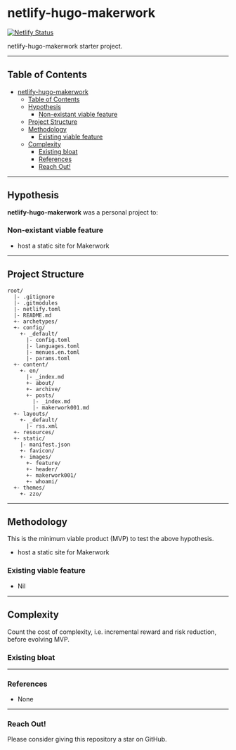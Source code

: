 # netlify-hugo-makerwork

[![Netlify Status](https://api.netlify.com/api/v1/badges/5e6133ad-bb71-42d3-9979-75070a6a3c8d/deploy-status)](https://app.netlify.com/sites/makerwork/deploys)

netlify-hugo-makerwork starter project.

---
## Table of Contents
- [netlify-hugo-makerwork](#netlify-hugo-makerwork)
  - [Table of Contents](#table-of-contents)
  - [Hypothesis](#hypothesis)
    - [Non-existant viable feature](#non-existant-viable-feature)
  - [Project Structure](#project-structure)
  - [Methodology](#methodology)
    - [Existing viable feature](#existing-viable-feature)
  - [Complexity](#complexity)
    - [Existing bloat](#existing-bloat)
    - [References](#references)
    - [Reach Out!](#reach-out)

---
## Hypothesis
**netlify-hugo-makerwork** was a personal project to:

### Non-existant viable feature
* host a static site for Makerwork

---
## Project Structure
```
root/
  |- .gitignore
  |- .gitmodules
  |- netlify.toml
  |- README.md
  +- archetypes/
  +- config/
    +- _default/
      |- config.toml
      |- languages.toml
      |- menues.en.toml
      |- params.toml
  +- content/
    +- en/
      |- _index.md
      +- about/
      +- archive/
      +- posts/
        |- _index.md
        |- makerwork001.md
  +- layouts/
    +- _default/
      |- rss.xml
  +- resources/
  +- static/
    |- manifest.json
    +- favicon/
    +- images/
      +- feature/
      +- header/
      +- makerwork001/
      +- whoami/
  +- themes/
    +- zzo/
```

---
## Methodology

This is the minimum viable product (MVP) to test the above hypothesis.

* host a static site for Makerwork

### Existing viable feature

* Nil

---
## Complexity

Count the cost of complexity, i.e. incremental reward and risk reduction, before evolving MVP.

### Existing bloat 

---
### References
- None

---
### Reach Out!

Please consider giving this repository a star on GitHub.
